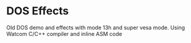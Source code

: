 # DOS Effects
Old  DOS demo and effects with mode 13h and super vesa mode.
Using Watcom C/C++ compiler and inline ASM code
